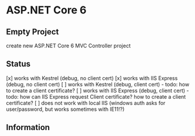 # ASP.NET Core 6

## Empty Project

create new ASP.NET Core 6 MVC Controller project

## Status

 [x] works with Kestrel (debug, no client cert)
 [x] works with IIS Express (debug, no client cert)
 [ ] works with Kestrel (debug, client cert)      - todo: how to create a client certificate?
 [ ] works with IIS Express (debug, client cert)  - todo: how can IIS Express request Client certificate? how to create a client certificate?
 [ ] does not work with local IIS (windows auth asks for user/password, but works sometimes with IE11!?)

## Information


